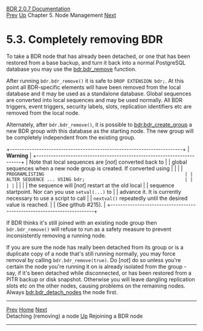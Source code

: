   [BDR 2.0.7 Documentation](README.md)                                                                                                                       
  [Prev](node-management-removing.md "Detaching (removing) a node")   [Up](node-management.md)    Chapter 5. Node Management    [Next](node-management-rejoining.md "Rejoining a BDR node")


# 5.3. Completely removing BDR

To take a BDR node that has already been detached, or one that has been
restored from a base backup, and turn it back into a normal PostgreSQL
database you may use the
[bdr.bdr_remove](functions-node-mgmt.md#FUNCTION-BDR-REMOVE)
function.

After running `bdr.bdr_remove()` it is safe to
`DROP EXTENSION bdr;`. At this point all BDR-specific elements
will have been removed from the local database and it may be used as a
standalone database. Global sequences are converted into local sequences
and may be used normally. All BDR triggers, event triggers, security
labels, slots, replication identifiers etc are removed from the local
node.

Alternately, after `bdr.bdr_remove()`, it is
possible to
[bdr.bdr_create_group](functions-node-mgmt.md#FUNCTION-BDR-CREATE-GROUP)
a new BDR group with this database as the starting node. The new group
will be completely independent from the existing group.

+-----------------------------------------------------------------------+
| **Warning**                                                           |
+-----------------------------------------------------------------------+
| Note that local sequences are [*not*] converted back to    |
| global sequences when a new node group is created. If converted using |
|                                                                       |
| ``` PROGRAMLISTING                                                    |
|     ALTER SEQUENCE ... USING bdr;                                     |
|                                                                       |
| ```                                                                   |
|                                                                       |
| the sequence will [*not*] restart at the old local         |
| sequence startpoint. Nor can you use `setval(...)` to      |
| advance it. It is currently necessary to use a script to call         |
| `nextval()` repeatedly until the desired value is reached. |
| (See github #215).                                                    |
+-----------------------------------------------------------------------+

If BDR thinks it\'s still joined with an existing node group then
`bdr.bdr_remove()` will refuse to run as a
safety measure to prevent inconsistently removing a running node.

If you are sure the node has really been detached from its group or is a
duplicate copy of a node that\'s still running normally, you may force
removal by calling `bdr.bdr_remove(true)`. Do
[*not*] do so unless you\'re certain the node you\'re running
it on is already isolated from the group - say, if it\'s been detached
while disconnected, or has been restored from a PITR backup or disk
snapshot. Otherwise you will leave dangling replication slots etc on the
other nodes, causing problems on the remaining nodes. Always
[bdr.bdr_detach_nodes](functions-node-mgmt.md#FUNCTION-BDR-DETACH-NODES)
the node first.



  ------------------------------------------------------ ------------------------------------------- -------------------------------------------------------
  [Prev](node-management-removing.md)        [Home](README.md)        [Next](node-management-rejoining.md)  
  Detaching (removing) a node                               [Up](node-management.md)                                     Rejoining a BDR node
  ------------------------------------------------------ ------------------------------------------- -------------------------------------------------------

